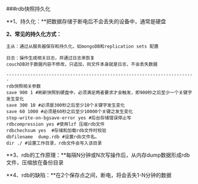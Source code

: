 ###rdb快照持久化

**1、持久化：**把数据存储于断电后不会丢失的设备中，通常是硬盘

**2、常见的持久化方式：**

	主从：通过从服务器保存和持久化，如mongoDB和replication sets 配置
	
	日志：操作生成相关日志，并通过日志来恢复
	couchDB对于数据内容不修改，只追加，则文件本身就是日志，不会丢失数据

	-----------------------------------------------------------------------
	rdb快照相关参数
	save 900 1 #刷新快照到硬盘中，必须满足两者要求才会触发，即900秒之后至少一个关键字发生变化
	save 300 10 #必须是300秒之后至少10个关键字发生变化
	save 60 1000 #必须是60秒之后至少10000个关键之发生变化
	stop-write-on-bgsave-error yes #后台存储错误停止写
	rdbcompression yes #使用lzf 压缩rdb文件
	rdbchechsum yes  #存储和加载rdb文件时校验
	dbfilename  dump.rdb #设置rdb文件名。
	dir ./ #设置工作目录，rdb文件会写入该目录
	
**3、rdb的工作原理：**每隔N分钟或N次写操作后，从内存dump数据形成rdb文件，压缩放在备份目录
	
**4、rdb的缺陷：**在2个保存点之间，断电，将会丢失1-N分钟的数据
